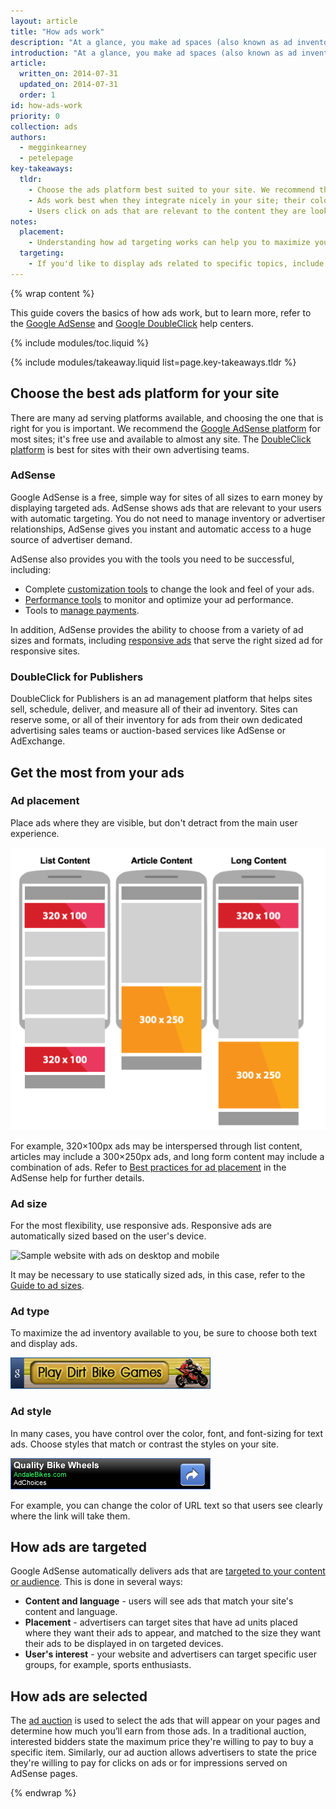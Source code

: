 ```yaml
---
layout: article
title: "How ads work"
description: "At a glance, you make ad spaces (also known as ad inventory) available on your site. Advertisers bid to show their ads on your site and the highest bid wins. You get paid when users click on the ads."
introduction: "At a glance, you make ad spaces (also known as ad inventory) available on your site. Advertisers bid to show their ads on your site and the highest bid wins. You get paid when users click on the ads."
article:
  written_on: 2014-07-31
  updated_on: 2014-07-31
  order: 1
id: how-ads-work
priority: 0
collection: ads
authors:
  - megginkearney
  - petelepage
key-takeaways:
  tldr: 
    - Choose the ads platform best suited to your site. We recommend the <a href="http://www.google.com/adsense/start/">AdSense</a> platform for most sites, and the <a href="http://www.google.com/doubleclick/publishers/">DoubleClick platform</a> for sites with their own advertising teams.
    - Ads work best when they integrate nicely in your site; their color, content, size, and location enhance user experience. 
    - Users click on ads that are relevant to the content they are looking for; understand how ads targeting works so that you can maximize your revenue.
notes:
  placement:
    - Understanding how ad targeting works can help you to maximize your revenue.
  targeting:
    - If you'd like to display ads related to specific topics, include complete sentences and paragraphs about these topics.
---
```


{% wrap content %}

This guide covers the basics of how ads work,
but to learn more, refer to the
<a href="https://support.google.com/adsense/answer/181947">Google AdSense</a> and
<a href="https://support.google.com/dfp_sb/?utm_medium=et&utm_source=dfp_sb_support_tab&utm_campaign=dfp_sb#topic=13148">Google DoubleClick</a>
help centers.

{% include modules/toc.liquid %}

{% include modules/takeaway.liquid list=page.key-takeaways.tldr %}

## Choose the best ads platform for your site

There are many ad serving platforms available, and choosing the one that
is right for you is important. We recommend the
[Google AdSense platform](http://www.google.com/adsense/start/)
for most sites; it's free use and available to almost any site. The [DoubleClick platform](https://www.google.com/doubleclick/publishers/)
is best for sites with their own advertising teams.

### AdSense

Google AdSense is a free, simple way for sites of all sizes to earn money by 
displaying targeted ads. AdSense shows ads that are relevant to your users
with automatic targeting.  You do not need to manage inventory or advertiser
relationships, AdSense gives you instant and automatic access to a huge source
of advertiser demand.

AdSense also provides you with the tools you need to be successful, including:

* Complete [customization tools](https://support.google.com/adsense/answer/160374) to change the look and feel of your ads.
* [Performance tools](https://support.google.com/adsense/answer/2973289) to monitor and optimize your ad performance.
* Tools to [manage payments](https://support.google.com/adsense/answer/2569265).

In addition, AdSense provides the ability to choose from a variety of ad 
sizes and formats, including
[responsive ads](https://support.google.com/adsense/answer/3213689) that serve
the right sized ad for responsive sites.


### DoubleClick for Publishers

DoubleClick for Publishers is an ad management platform that helps sites 
sell, schedule, deliver, and measure all of their ad inventory. Sites can
reserve some, or all of their inventory for ads from their own dedicated
advertising sales teams or auction-based services like AdSense or AdExchange.

## Get the most from your ads

### Ad placement
Place ads where they are visible, but don't detract from the main user experience. 

<img src="images/mobile_ads_placement.png" alt="Common examples of where to place mobile ads">

For example, 320&times;100px ads may be interspersed through list content, articles may
include a 300&times;250px ads, and long form content may include a combination
of ads.  Refer to [Best practices for ad placement](https://support.google.com/adsense/answer/1282097)
in the AdSense help for further details. 

### Ad size
For the most flexibility, use responsive ads. Responsive ads are automatically
sized based on the user's device. 

<img src="images/ad-ss-600.png" 
  srcset="images/ad-ss-1200.png 1200w, 
          images/ad-ss-900.png 900w,
          images/ad-ss-600.png 600w, 
          images/ad-ss-300.png 300w" 
  alt="Sample website with ads on desktop and mobile">

It may be necessary to use statically sized ads, in this case, refer to
the [Guide to ad sizes](https://support.google.com/adsense/answer/6002621).


### Ad type
To maximize the ad inventory available to you, be sure to choose both
text and display ads.

<img src="images/mobileimage.png">

### Ad style
In many cases, you have control over the color, font, and font-sizing for 
text ads. Choose styles that match or contrast the styles on your site. 

<img src="images/mobiletext_withcolor.png">

For example, you can change the color of URL text so that users see clearly
where the link will take them.


## How ads are targeted
Google AdSense automatically delivers ads that are [targeted to your content 
or audience](https://support.google.com/adsense/answer/9713).
This is done in several ways:

* **Content and language** - users will see ads that match your site's content
and language.
* **Placement** - advertisers can target sites that have ad units placed 
where they want their ads to appear, and matched to the size they want their 
ads to be displayed in on targeted devices.
* **User's interest** - your website and advertisers can target specific user 
groups, for example, sports enthusiasts.


## How ads are selected
The [ad auction](https://support.google.com/adsense/answer/160525)
is used to select the ads that will appear on your pages and determine how
much you’ll earn from those ads. In a traditional auction, interested bidders 
state the maximum price they're willing to pay to buy a specific item. 
Similarly, our ad auction allows advertisers to state the price they're 
willing to pay for clicks on ads or for impressions served on AdSense pages.

{% endwrap %}
